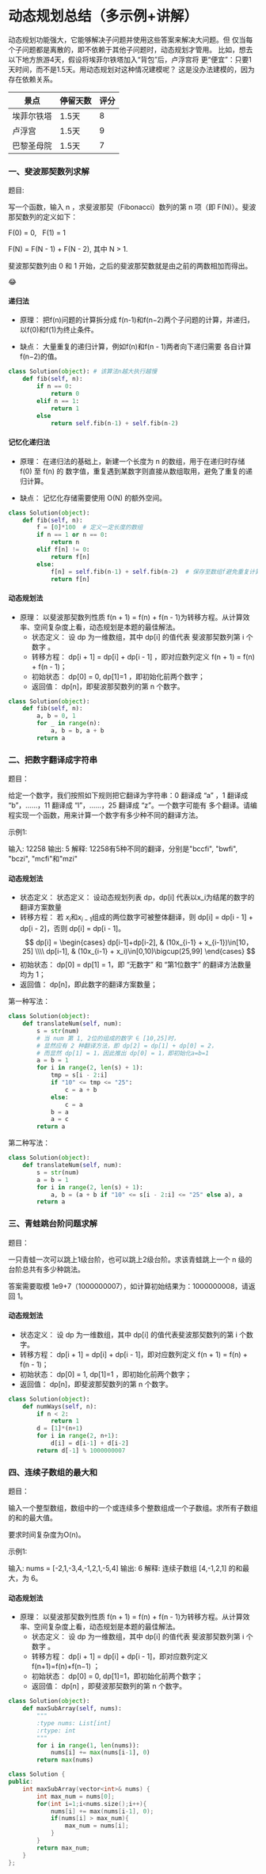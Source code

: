 # 动态规划总结（多示例+讲解）




动态规划功能强大，它能够解决子问题并使用这些答案来解决大问题。但
仅当每个子问题都是离散的，即不依赖于其他子问题时，动态规划才管用。
比如，想去以下地方旅游4天，假设将埃菲尔铁塔加入“背包”后，卢浮宫将
更“便宜”：只要1天时间，而不是1.5天。用动态规划对这种情况建模呢？
这是没办法建模的，因为存在依赖关系。

| 景点 | 停留天数 |  评分 |
| ------ | ----------- | --- |
| 埃菲尔铁塔   | 1.5天 | 8 |
| 卢浮宫 | 1.5天 |  9  |
| 巴黎圣母院    | 1.5天 |  7  |


### 一、斐波那契数列求解

题目:

写一个函数，输入 n ，求斐波那契（Fibonacci）数列的第 n 项（即 F(N)）。斐波那契数列的定义如下：

F(0) = 0,   F(1) = 1

F(N) = F(N - 1) + F(N - 2), 其中 N > 1.

斐波那契数列由 0 和 1 开始，之后的斐波那契数就是由之前的两数相加而得出。

:joy:

#### 递归法

* 原理： 把f(n)问题的计算拆分成 f(n-1)和f(n−2)两个子问题的计算，并递归，以f(0)和f(1)为终止条件。

* 缺点： 大量重复的递归计算，例如f(n)和f(n - 1)两者向下递归需要 各自计算f(n−2)的值。

```python
class Solution(object): # 该算法n越大执行越慢
    def fib(self, n):
        if n == 0:
			return 0
		elif n == 1:
			return 1
		else
			return self.fib(n-1) + self.fib(n-2)
```

#### 记忆化递归法

* 原理： 在递归法的基础上，新建一个长度为 n 的数组，用于在递归时存储 f(0) 至 f(n) 的
数字值，重复遇到某数字则直接从数组取用，避免了重复的递归计算。

* 缺点： 记忆化存储需要使用 O(N) 的额外空间。

```python
class Solution(object):
    def fib(self, n):
        f = [0]*100  # 定义一定长度的数组
        if n == 1 or n == 0:
            return n
        elif f[n] != 0:
            return f[n]
        else:
            f[n] = self.fib(n-1) + self.fib(n-2)  # 保存至数组f避免重复计算
            return f[n]
```

#### 动态规划法

* 原理： 以斐波那契数列性质 f(n + 1) = f(n) + f(n - 1)为转移方程。从计算效率、空间复杂度上看，动态规划是本题的最佳解法。
  * 状态定义： 设 dp 为一维数组，其中 dp[i] 的值代表 斐波那契数列第 i 个数字 。
  * 转移方程： dp[i + 1] = dp[i] + dp[i - 1] ，即对应数列定义 f(n + 1) = f(n) + f(n - 1)；
  * 初始状态： dp[0] = 0, dp[1]=1 ，即初始化前两个数字；
  * 返回值： dp[n]，即斐波那契数列的第 n 个数字。

```python
class Solution(object):
    def fib(self, n):
        a, b = 0, 1
        for _ in range(n):
            a, b = b, a + b
        return a
```


### 二、把数字翻译成字符串

题目：

给定一个数字，我们按照如下规则把它翻译为字符串：0 翻译成 “a” ，1 
翻译成 “b”，……，11 翻译成 “l”，……，25 翻译成 “z”。一个数字可能有
多个翻译。请编程实现一个函数，用来计算一个数字有多少种不同的翻译方法。

示例1:

输入: 12258
输出: 5
解释: 12258有5种不同的翻译，分别是"bccfi", "bwfi", "bczi", "mcfi"和"mzi"

#### 动态规划法

  * 状态定义： 状态定义： 设动态规划列表 dp，dp[i] 代表以x_i为结尾的数字的翻译方案数量
  * 转移方程： 若 $x_i$和$x_{i-1}$组成的两位数字可被整体翻译，则 dp[i] = dp[i - 1] + dp[i - 2]，否则 dp[i] = dp[i - 1]。
  $$
	dp[i] = 
	\begin{cases} 
	dp[i-1]+dp[i-2], & (10x_{i-1} + x_{i-1})\in[10，25] \\\\ 
	dp[i-1], & (10x_{i-1} + x_i)\in[0,10)\bigcup(25,99]
	\end{cases}
  $$
  * 初始状态： dp[0] = dp[1] = 1，即 “无数字” 和 “第1位数字” 的翻译方法数量均为 1；
  * 返回值： dp[n]，即此数字的翻译方案数量；

第一种写法：

```python
class Solution(object):
    def translateNum(self, num):
        s = str(num)
        # 当 num 第 1, 2位的组成的数字 ∈ [10,25]时，
		# 显然应有 2 种翻译方法，即 dp[2] = dp[1] + dp[0] = 2，
		# 而显然 dp[1] = 1，因此推出 dp[0] = 1，即初始化a=b=1
        a = b = 1  
		for i in range(2, len(s) + 1):
            tmp = s[i - 2:i]
            if "10" <= tmp <= "25":
                c = a + b 
            else:
                c = a
            b = a
            a = c
        return a
```

第二种写法：

```python
class Solution(object):
    def translateNum(self, num):
        s = str(num)
        a = b = 1
        for i in range(2, len(s) + 1):
            a, b = (a + b if "10" <= s[i - 2:i] <= "25" else a), a
        return a
```


### 三、青蛙跳台阶问题求解

题目：

一只青蛙一次可以跳上1级台阶，也可以跳上2级台阶。求该青蛙跳上一个 n 级的台阶总共有多少种跳法。

答案需要取模 1e9+7（1000000007），如计算初始结果为：1000000008，请返回 1。

#### 动态规划法

  * 状态定义： 设 dp 为一维数组，其中 dp[i] 的值代表斐波那契数列的第 i 个数字。
  * 转移方程： dp[i + 1] = dp[i] + dp[i - 1]，即对应数列定义 f(n + 1) = f(n) + f(n - 1)；
  * 初始状态： dp[0] = 1, dp[1]=1 ，即初始化前两个数字；
  * 返回值： dp[n]，即斐波那契数列的第 n 个数字。


```python
class Solution(object):
    def numWays(self, n):
        if n < 2:
            return 1
        d = [1]*(n+1)
        for i in range(2, n+1):
            d[i] = d[i-1] + d[i-2]
        return d[-1] % 1000000007
```


### 四、连续子数组的最大和

题目：

输入一个整型数组，数组中的一个或连续多个整数组成一个子数组。求所有子数组的和的最大值。

要求时间复杂度为O(n)。

示例1:

输入: nums = [-2,1,-3,4,-1,2,1,-5,4]
输出: 6
解释: 连续子数组 [4,-1,2,1] 的和最大，为 6。

#### 动态规划法

* 原理： 以斐波那契数列性质 f(n + 1) = f(n) + f(n - 1)为转移方程。从计算效率、空间复杂度上看，动态规划是本题的最佳解法。
  * 状态定义： 设 dp 为一维数组，其中 dp[i] 的值代表 斐波那契数列第 i 个数字 。
  * 转移方程： dp[i + 1] = dp[i] + dp[i - 1]，即对应数列定义f(n+1)=f(n)+f(n−1) ；
  * 初始状态： dp[0] = 0, dp[1]=1，即初始化前两个数字；
  * 返回值： dp[n] ，即斐波那契数列的第 n 个数字。

```python
class Solution(object):
    def maxSubArray(self, nums):
        """
        :type nums: List[int]
        :rtype: int
        """
        for i in range(1, len(nums)):
            nums[i] += max(nums[i-1], 0)
        return max(nums)
```

```cpp
class Solution {
public:
    int maxSubArray(vector<int>& nums) {
        int max_num = nums[0];
        for(int i=1;i<nums.size();i++){
            nums[i] += max(nums[i-1], 0);
            if(nums[i] > max_num){
                max_num = nums[i];
            }
        }
        return max_num;
    }
};
```


